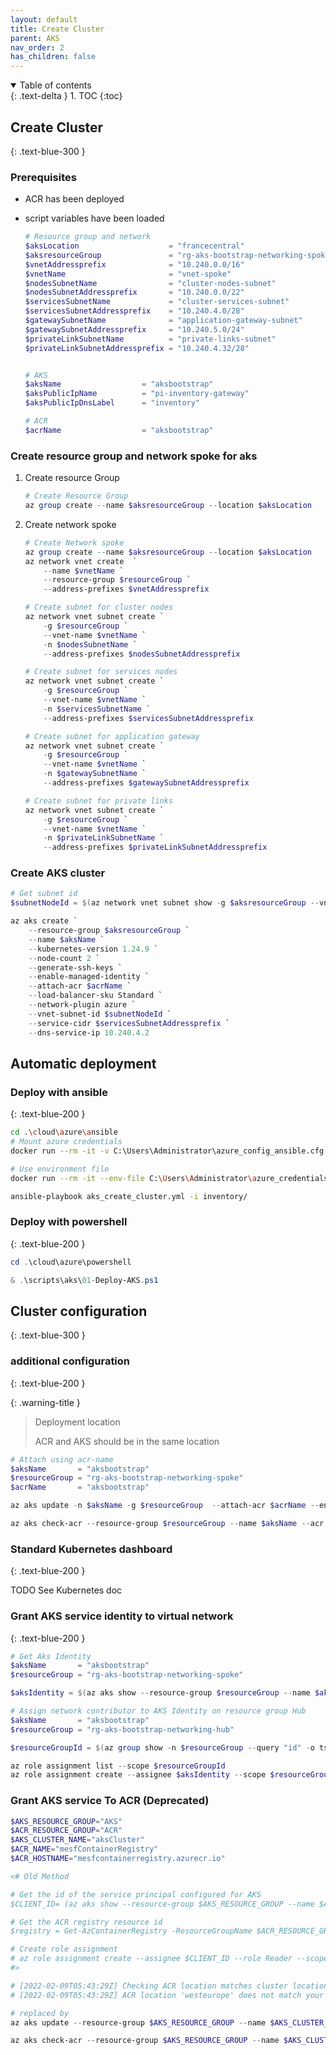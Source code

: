 ```yaml
---
layout: default
title: Create Cluster
parent: AKS
nav_order: 2
has_children: false
---
```


<details open markdown="block">
  <summary>
    Table of contents
  </summary>
  {: .text-delta }
1. TOC
{:toc}
</details>

## Create Cluster
{: .text-blue-300 }

### Prerequisites

* ACR has been deployed

* script variables have been loaded

    ```powershell
    # Resource group and network
    $aksLocation                    = "francecentral"
    $aksresourceGroup               = "rg-aks-bootstrap-networking-spoke"
    $vnetAddressprefix              = "10.240.0.0/16"
    $vnetName                       = "vnet-spoke"
    $nodesSubnetName                = "cluster-nodes-subnet"
    $nodesSubnetAddressprefix       = "10.240.0.0/22"
    $servicesSubnetName             = "cluster-services-subnet"
    $servicesSubnetAddressprefix    = "10.240.4.0/28"
    $gatewaySubnetName              = "application-gateway-subnet"
    $gatewaySubnetAddressprefix     = "10.240.5.0/24"
    $privateLinkSubnetName          = "private-links-subnet"
    $privateLinkSubnetAddressprefix = "10.240.4.32/28"


    # AKS
    $aksName                  = "aksbootstrap"
    $aksPublicIpName          = "pi-inventory-gateway"
    $aksPublicIpDnsLabel      = "inventory"

    # ACR
    $acrName                  = "aksbootstrap"

    ```

### Create resource group and network spoke for aks

1. Create resource Group

    ``` powershell
    # Create Resource Group
    az group create --name $aksresourceGroup --location $aksLocation

    ```

2. Create network spoke

    ``` powershell
    # Create Network spoke
    az group create --name $aksresourceGroup --location $aksLocation
    az network vnet create  `
        --name $vnetName `
        --resource-group $resourceGroup `
        --address-prefixes $vnetAddressprefix 

    # Create subnet for cluster nodes
    az network vnet subnet create `
        -g $resourceGroup `
        --vnet-name $vnetName `
        -n $nodesSubnetName `
        --address-prefixes $nodesSubnetAddressprefix

    # Create subnet for services nodes
    az network vnet subnet create `
        -g $resourceGroup `
        --vnet-name $vnetName `
        -n $servicesSubnetName `
        --address-prefixes $servicesSubnetAddressprefix

    # Create subnet for application gateway
    az network vnet subnet create `
        -g $resourceGroup `
        --vnet-name $vnetName `
        -n $gatewaySubnetName `
        --address-prefixes $gatewaySubnetAddressprefix

    # Create subnet for private links
    az network vnet subnet create `
        -g $resourceGroup `
        --vnet-name $vnetName `
        -n $privateLinkSubnetName `
        --address-prefixes $privateLinkSubnetAddressprefix

    ```


### Create AKS cluster

``` powershell
# Get subnet id
$subnetNodeId = $(az network vnet subnet show -g $aksresourceGroup --vnet-name $vnetName -n $nodesSubnetName --query "id" -o tsv)

az aks create `
    --resource-group $aksresourceGroup `
    --name $aksName `
    --kubernetes-version 1.24.9 `
    --node-count 2 `
    --generate-ssh-keys `
    --enable-managed-identity `
    --attach-acr $acrName `
    --load-balancer-sku Standard `
    --network-plugin azure `
    --vnet-subnet-id $subnetNodeId `
    --service-cidr $servicesSubnetAddressprefix `
    --dns-service-ip 10.240.4.2

```

## Automatic deployment

### Deploy with ansible
{: .text-blue-200 }

```bash
cd .\cloud\azure\ansible
# Mount azure credentials
docker run --rm -it -v C:\Users\Administrator\azure_config_ansible.cfg:/root/.azure/credentials -v "$(Get-Location):/myapp:rw" -w /myapp local/ansible bash

# Use environment file
docker run --rm -it --env-file C:\Users\Administrator\azure_credentials  -v "$(Get-Location):/myapp:rw" -w /myapp local/ansible bash

ansible-playbook aks_create_cluster.yml -i inventory/
```

### Deploy with powershell
{: .text-blue-200 }

``` powershell
cd .\cloud\azure\powershell

& .\scripts\aks\01-Deploy-AKS.ps1  
```


## Cluster configuration
{: .text-blue-300 }

### additional configuration
{: .text-blue-200 }

{: .warning-title }
> Deployment location
>
> ACR and AKS should be in the same location

``` powershell
# Attach using acr-name
$aksName       = "aksbootstrap"
$resourceGroup = "rg-aks-bootstrap-networking-spoke"
$acrName       = "aksbootstrap"

az aks update -n $aksName -g $resourceGroup  --attach-acr $acrName --enable-managed-identity

az aks check-acr --resource-group $resourceGroup --name $aksName --acr $acrName
```

### Standard Kubernetes dashboard
{: .text-blue-200 }

TODO See Kubernetes doc

### Grant AKS service identity to virtual network
{: .text-blue-200 }

``` powershell
# Get Aks Identity
$aksName       = "aksbootstrap"
$resourceGroup = "rg-aks-bootstrap-networking-spoke"

$aksIdentity = $(az aks show --resource-group $resourceGroup --name $aksName --query "identity.principalId" -o tsv)

# Assign network contributor to AKS Identity on resource group Hub
$aksName       = "aksbootstrap"
$resourceGroup = "rg-aks-bootstrap-networking-hub"

$resourceGroupId = $(az group show -n $resourceGroup --query "id" -o tsv)

az role assignment list --scope $resourceGroupId
az role assignment create --assignee $aksIdentity --scope $resourceGroupId --role "Network Contributor"

```

### Grant AKS service To ACR (Deprecated)

``` powershell
$AKS_RESOURCE_GROUP="AKS"
$ACR_RESOURCE_GROUP="ACR"
$AKS_CLUSTER_NAME="aksCluster"
$ACR_NAME="mesfContainerRegistry"
$ACR_HOSTNAME="mesfcontainerregistry.azurecr.io"

<# Old Method

# Get the id of the service principal configured for AKS
$CLIENT_ID= (az aks show --resource-group $AKS_RESOURCE_GROUP --name $AKS_CLUSTER_NAME --query "servicePrincipalProfile.clientId" --output tsv)

# Get the ACR registry resource id
$registry = Get-AzContainerRegistry -ResourceGroupName $ACR_RESOURCE_GROUP -name $ACR_NAME ##ACR_ID=$(az acr show --name $ACR_NAME --resource-group $ACR_RESOURCE_GROUP --query "id" --output tsv)

# Create role assignment
# az role assignment create --assignee $CLIENT_ID --role Reader --scope $registry.Id
#>

# [2022-02-09T05:43:29Z] Checking ACR location matches cluster location: FAILED
# [2022-02-09T05:43:29Z] ACR location 'westeurope' does not match your cluster location 'francecentral'. This may result in slow image pulls and extra cost.

# replaced by
az aks update --resource-group $AKS_RESOURCE_GROUP --name $AKS_CLUSTER_NAME --attach-acr $ACR_NAME

az aks check-acr --resource-group $AKS_RESOURCE_GROUP --name $AKS_CLUSTER_NAME --acr $ACR_HOSTNAME

```
